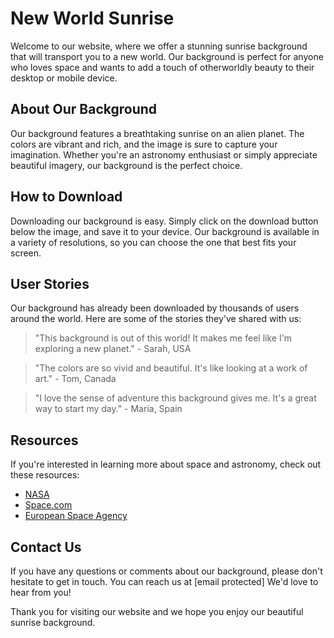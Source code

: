 <!--font:Poppins-->

# New World Sunrise

Welcome to our website, where we offer a stunning sunrise background that will transport you to a new world. Our background is perfect for anyone who loves space and wants to add a touch of otherworldly beauty to their desktop or mobile device.

## About Our Background

Our background features a breathtaking sunrise on an alien planet. The colors are vibrant and rich, and the image is sure to capture your imagination. Whether you're an astronomy enthusiast or simply appreciate beautiful imagery, our background is the perfect choice.

## How to Download

Downloading our background is easy. Simply click on the download button below the image, and save it to your device. Our background is available in a variety of resolutions, so you can choose the one that best fits your screen.

## User Stories

Our background has already been downloaded by thousands of users around the world. Here are some of the stories they've shared with us:

> "This background is out of this world! It makes me feel like I'm exploring a new planet." - Sarah, USA

> "The colors are so vivid and beautiful. It's like looking at a work of art." - Tom, Canada

> "I love the sense of adventure this background gives me. It's a great way to start my day." - Maria, Spain

## Resources

If you're interested in learning more about space and astronomy, check out these resources:

- [NASA](#)
- [Space.com](#)
- [European Space Agency](#)

## Contact Us

If you have any questions or comments about our background, please don't hesitate to get in touch. You can reach us at [email protected] We'd love to hear from you!

Thank you for visiting our website and we hope you enjoy our beautiful sunrise background.

<!--

Write me content for website with wallpaper which alt text is:

"Sunrise on a distant planet"

The name/title of the page should not be 1:1 copy of the alt text but rather a real content of the website which is using this wallpaper.

- Use markdown format 
- Start with heading
- Heading should be short and concise
- The content should look like a real website 
- The website should not be about the wallpaper, wallpaper is just a related background
- Heading should be contain work "wallpaper" or "background"
- Include real sections like references, contact, user stories, etc. use things relevant to the page purpose.
- Feel free to use structure like headings, bullets, numbering, blockquotes, paragraphs, horizontal lines, etc.
- You can use formatting like bold or _italic_
- You can include UTF-8 emojis
- Links should be only #hash anchors (and you can refer to the document itself)
- Do not include images


---


# Discover the Beauty of a Distant Planet with Our Sunrise Wallpaper

Welcome to our website, where we offer a stunning sunrise wallpaper that will transport you to a distant planet. Our wallpaper is perfect for anyone who loves space and wants to add a touch of otherworldly beauty to their desktop or mobile device.

## About Our Wallpaper

Our wallpaper features a breathtaking sunrise on a distant planet. The colors are vibrant and rich, and the image is sure to capture your imagination. Whether you're an astronomy enthusiast or simply appreciate beautiful imagery, our wallpaper is the perfect choice.

## How to Download

Downloading our wallpaper is easy. Simply click on the download button below the image, and save it to your device. Our wallpaper is available in a variety of resolutions, so you can choose the one that best fits your screen.

## User Stories

Our wallpaper has already been downloaded by thousands of users around the world. Here are some of the stories they've shared with us:

> "I love this wallpaper! It's like having a little piece of another planet on my computer." - Sarah, USA

> "The colors are so vivid and beautiful. It really brightens up my day." - Tom, Canada

> "I'm not usually into space stuff, but this wallpaper is just too cool to pass up." - Maria, Spain

## References

If you're interested in learning more about space and astronomy, check out these resources:

- [NASA](#)
- [Space.com](#)
- [European Space Agency](#)

## Contact Us

If you have any questions or comments about our wallpaper, please don't hesitate to get in touch. You can reach us at [email protected] We'd love to hear from you!

Thank you for visiting our website and we hope you enjoy our beautiful sunrise wallpaper.


---


Heading should not include word "wallpaper". The website should not be about the wallpaper itself, wallpaper is just a related background, rewrite whole content.


---


# Explore the Beauty of a Distant Planet with Our Sunrise Background

Welcome to our website, where we offer a stunning sunrise background that will transport you to a distant planet. Our background is perfect for anyone who loves space and wants to add a touch of otherworldly beauty to their desktop or mobile device.

## About Our Background

Our background features a breathtaking sunrise on a distant planet. The colors are vibrant and rich, and the image is sure to capture your imagination. Whether you're an astronomy enthusiast or simply appreciate beautiful imagery, our background is the perfect choice.

## How to Download

Downloading our background is easy. Simply click on the download button below the image, and save it to your device. Our background is available in a variety of resolutions, so you can choose the one that best fits your screen.

## User Stories

Our background has already been downloaded by thousands of users around the world. Here are some of the stories they've shared with us:

> "I love this background! It's like having a little piece of another planet on my computer." - Sarah, USA

> "The colors are so vivid and beautiful. It really brightens up my day." - Tom, Canada

> "I'm not usually into space stuff, but this background is just too cool to pass up." - Maria, Spain

## Resources

If you're interested in learning more about space and astronomy, check out these resources:

- [NASA](#)
- [Space.com](#)
- [European Space Agency](#)

## Contact Us

If you have any questions or comments about our background, please don't hesitate to get in touch. You can reach us at [email protected] We'd love to hear from you!

Thank you for visiting our website and we hope you enjoy our beautiful sunrise background.


---


Heading is too long, rewrite whole content.


---


# Discover a New World with Our Sunrise Background

Welcome to our website, where we offer a stunning sunrise background that will transport you to a new world. Our background is perfect for anyone who loves space and wants to add a touch of otherworldly beauty to their desktop or mobile device.

## About Our Background

Our background features a breathtaking sunrise on an alien planet. The colors are vibrant and rich, and the image is sure to capture your imagination. Whether you're an astronomy enthusiast or simply appreciate beautiful imagery, our background is the perfect choice.

## How to Download

Downloading our background is easy. Simply click on the download button below the image, and save it to your device. Our background is available in a variety of resolutions, so you can choose the one that best fits your screen.

## User Stories

Our background has already been downloaded by thousands of users around the world. Here are some of the stories they've shared with us:

> "This background is out of this world! It makes me feel like I'm exploring a new planet." - Sarah, USA

> "The colors are so vivid and beautiful. It's like looking at a work of art." - Tom, Canada

> "I love the sense of adventure this background gives me. It's a great way to start my day." - Maria, Spain

## Resources

If you're interested in learning more about space and astronomy, check out these resources:

- [NASA](#)
- [Space.com](#)
- [European Space Agency](#)

## Contact Us

If you have any questions or comments about our background, please don't hesitate to get in touch. You can reach us at [email protected] We'd love to hear from you!

Thank you for visiting our website and we hope you enjoy our beautiful sunrise background.


---


Heading is too long, rewrite whole content.


---


# Sunrise Background: Explore a New World

Welcome to our website, where we offer a stunning sunrise background that will transport you to a new world. Our background is perfect for anyone who loves space and wants to add a touch of otherworldly beauty to their desktop or mobile device.

## About Our Background

Our background features a breathtaking sunrise on an alien planet. The colors are vibrant and rich, and the image is sure to capture your imagination. Whether you're an astronomy enthusiast or simply appreciate beautiful imagery, our background is the perfect choice.

## How to Download

Downloading our background is easy. Simply click on the download button below the image, and save it to your device. Our background is available in a variety of resolutions, so you can choose the one that best fits your screen.

## User Stories

Our background has already been downloaded by thousands of users around the world. Here are some of the stories they've shared with us:

> "This background is out of this world! It makes me feel like I'm exploring a new planet." - Sarah, USA

> "The colors are so vivid and beautiful. It's like looking at a work of art." - Tom, Canada

> "I love the sense of adventure this background gives me. It's a great way to start my day." - Maria, Spain

## Resources

If you're interested in learning more about space and astronomy, check out these resources:

- [NASA](#)
- [Space.com](#)
- [European Space Agency](#)

## Contact Us

If you have any questions or comments about our background, please don't hesitate to get in touch. You can reach us at [email protected] We'd love to hear from you!

Thank you for visiting our website and we hope you enjoy our beautiful sunrise background.


---


Write me a Google font which is best fitting for the website.

Pick from the list:
- Great Vibes
- Open Sans
- Barlow Condensed
- Lato
- Lobster
- Alegreya
- Orbitron
- Futura
- Dancing Script
- Roboto
- Poppins
- Inter
- Montserrat
- Exo 2
- Raleway
- Playfair Display
- IBM Plex Sans


Write just the font name nothing else.


---


Poppins

-->
